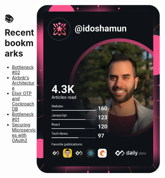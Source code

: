 <a href="https://app.daily.dev/idoshamun"><img src="https://raw.githubusercontent.com/idoshamun/idoshamun/devcard/devcard.svg" align='right' width="400" alt="Ido Shamun's Dev Card"/></a>

# 📚 Recent bookmarks
<!-- BOOKMARKS:START -->
- [Bottleneck #02](https://app.daily.dev/posts/dlzFkz8O1?utm_source=rss&utm_medium=bookmarks&utm_campaign=28849d86070e4c099c877ab6837c61f0)
- [Airbnb&#39;s Architecture](https://app.daily.dev/posts/ae_j9dt9O?utm_source=rss&utm_medium=bookmarks&utm_campaign=28849d86070e4c099c877ab6837c61f0)
- [Elixir OTP and CockroachDB](https://app.daily.dev/posts/C6LBW6yDF?utm_source=rss&utm_medium=bookmarks&utm_campaign=28849d86070e4c099c877ab6837c61f0)
- [Bottleneck #01](https://app.daily.dev/posts/hZ8AjBZps?utm_source=rss&utm_medium=bookmarks&utm_campaign=28849d86070e4c099c877ab6837c61f0)
- [Securing Microservices with OAuth2](https://app.daily.dev/posts/06eRSyMU8?utm_source=rss&utm_medium=bookmarks&utm_campaign=28849d86070e4c099c877ab6837c61f0)
<!-- BOOKMARKS:END -->
